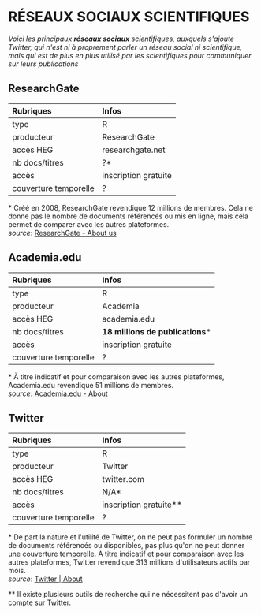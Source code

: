 # RÉSEAUX SOCIAUX SCIENTIFIQUES

*Voici les principaux **réseaux sociaux** scientifiques, auxquels s'ajoute Twitter, qui n'est ni à proprement parler un réseau social ni scientifique, mais qui est de plus en plus utilisé par les scientifiques pour communiquer sur leurs publications*   

## ResearchGate

| Rubriques | Infos |
| :-------- | :---- |
| type | R |
| producteur | ResearchGate |
| accès HEG | researchgate.net |
| nb docs/titres | ?\* |
| accès | inscription gratuite |
| couverture temporelle | ? |

\* Créé en 2008, ResearchGate revendique 12 millions de membres. Cela ne donne pas le nombre de documents référencés ou mis en ligne, mais cela permet de comparer avec les autres plateformes.   
*source*: [ResearchGate - About us](https://www.researchgate.net/about)   


## Academia.edu

| Rubriques | Infos |
| :-------- | :---- |
| type | R |
| producteur | Academia |
| accès HEG | academia.edu |
| nb docs/titres | **18 millions de publications**\* |
| accès | inscription gratuite |
| couverture temporelle | ? |

\* À titre indicatif et pour comparaison avec les autres plateformes, Academia.edu revendique 51 millions de membres.   
*source*: [Academia.edu - About](https://www.academia.edu/about)   


## Twitter

| Rubriques | Infos |
| :-------- | :---- |
| type | R |
| producteur | Twitter |
| accès HEG | twitter.com |
| nb docs/titres | N/A\* |
| accès | inscription gratuite\** |
| couverture temporelle | ? |

\* De part la nature et l'utilité de Twitter, on ne peut pas formuler un nombre de documents référencés ou disponibles, pas plus qu'on ne peut donner une couverture temporelle. À titre indicatif et pour comparaison avec les autres plateformes, Twitter revendique 313 millions d'utilisateurs actifs par mois.   
*source*: [Twitter | About](https://about.twitter.com/fr/company)

\** Il existe plusieurs outils de recherche qui ne nécessitent pas d'avoir un compte sur Twitter.   
